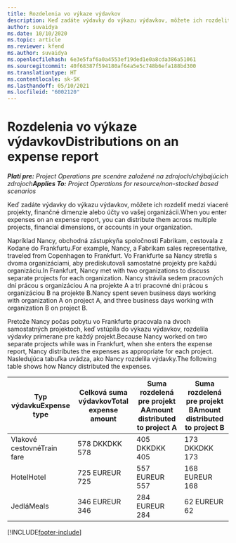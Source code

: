 ```yaml
---
title: Rozdelenia vo výkaze výdavkov
description: Keď zadáte výdavky do výkazu výdavkov, môžete ich rozdeliť medzi viaceré projekty, právnické osoby alebo účty vo vašej organizácii.
author: suvaidya
ms.date: 10/10/2020
ms.topic: article
ms.reviewer: kfend
ms.author: suvaidya
ms.openlocfilehash: 6e3e5faf6a0a4553ef19ded1e0a8cda386a51061
ms.sourcegitcommit: 40f68387f594180af64a5e5c748b6efa188bd300
ms.translationtype: HT
ms.contentlocale: sk-SK
ms.lasthandoff: 05/10/2021
ms.locfileid: "6002120"
---
```

# <a name="distributions-on-an-expense-report"></a><span data-ttu-id="b88b1-103">Rozdelenia vo výkaze výdavkov</span><span class="sxs-lookup"><span data-stu-id="b88b1-103">Distributions on an expense report</span></span>

<span data-ttu-id="b88b1-104">_**Platí pre:** Project Operations pre scenáre založené na zdrojoch/chýbajúcich zdrojoch_</span><span class="sxs-lookup"><span data-stu-id="b88b1-104">_**Applies To:** Project Operations for resource/non-stocked based scenarios_</span></span>

<span data-ttu-id="b88b1-105">Keď zadáte výdavky do výkazu výdavkov, môžete ich rozdeliť medzi viaceré projekty, finančné dimenzie alebo účty vo vašej organizácii.</span><span class="sxs-lookup"><span data-stu-id="b88b1-105">When you enter expenses on an expense report, you can distribute them across multiple projects, financial dimensions, or accounts in your organization.</span></span>

<span data-ttu-id="b88b1-106">Napríklad Nancy, obchodná zástupkyňa spoločnosti Fabrikam, cestovala z Kodane do Frankfurtu.</span><span class="sxs-lookup"><span data-stu-id="b88b1-106">For example, Nancy, a Fabrikam sales representative, traveled from Copenhagen to Frankfurt.</span></span> <span data-ttu-id="b88b1-107">Vo Frankfurte sa Nancy stretla s dvoma organizáciami, aby prediskutovali samostatné projekty pre každú organizáciu.</span><span class="sxs-lookup"><span data-stu-id="b88b1-107">In Frankfurt, Nancy met with two organizations to discuss separate projects for each organization.</span></span> <span data-ttu-id="b88b1-108">Nancy strávila sedem pracovných dní prácou s organizáciou A na projekte A a tri pracovné dni prácou s organizáciou B na projekte B.</span><span class="sxs-lookup"><span data-stu-id="b88b1-108">Nancy spent seven business days working with organization A on project A, and three business days working with organization B on project B.</span></span>

<span data-ttu-id="b88b1-109">Pretože Nancy počas pobytu vo Frankfurte pracovala na dvoch samostatných projektoch, keď vstúpila do výkazu výdavkov, rozdelila výdavky primerane pre každý projekt.</span><span class="sxs-lookup"><span data-stu-id="b88b1-109">Because Nancy worked on two separate projects while was in Frankfurt, when she enters the expense report, Nancy distributes the expenses as appropriate for each project.</span></span> <span data-ttu-id="b88b1-110">Nasledujúca tabuľka uvádza, ako Nancy rozdelila výdavky.</span><span class="sxs-lookup"><span data-stu-id="b88b1-110">The following table shows how Nancy distributed the expenses.</span></span>

| <span data-ttu-id="b88b1-111">Typ výdavku</span><span class="sxs-lookup"><span data-stu-id="b88b1-111">Expense type</span></span> | <span data-ttu-id="b88b1-112">Celková suma výdavkov</span><span class="sxs-lookup"><span data-stu-id="b88b1-112">Total expense amount</span></span> | <span data-ttu-id="b88b1-113">Suma rozdelená pre projekt A</span><span class="sxs-lookup"><span data-stu-id="b88b1-113">Amount distributed to project A</span></span> | <span data-ttu-id="b88b1-114">Suma rozdelená pre projekt B</span><span class="sxs-lookup"><span data-stu-id="b88b1-114">Amount distributed to project B</span></span> |
|--------------|----------------------|---------------------------------|---------------------------------|
| <span data-ttu-id="b88b1-115">Vlakové cestovné</span><span class="sxs-lookup"><span data-stu-id="b88b1-115">Train fare</span></span>   | <span data-ttu-id="b88b1-116">578 DKK</span><span class="sxs-lookup"><span data-stu-id="b88b1-116">DKK 578</span></span>              | <span data-ttu-id="b88b1-117">405 DKK</span><span class="sxs-lookup"><span data-stu-id="b88b1-117">DKK 405</span></span>                         | <span data-ttu-id="b88b1-118">173 DKK</span><span class="sxs-lookup"><span data-stu-id="b88b1-118">DKK 173</span></span>                         |
| <span data-ttu-id="b88b1-119">Hotel</span><span class="sxs-lookup"><span data-stu-id="b88b1-119">Hotel</span></span>        | <span data-ttu-id="b88b1-120">725 EUR</span><span class="sxs-lookup"><span data-stu-id="b88b1-120">EUR 725</span></span>              | <span data-ttu-id="b88b1-121">557 EUR</span><span class="sxs-lookup"><span data-stu-id="b88b1-121">EUR 557</span></span>                         | <span data-ttu-id="b88b1-122">168 EUR</span><span class="sxs-lookup"><span data-stu-id="b88b1-122">EUR 168</span></span>                         |
| <span data-ttu-id="b88b1-123">Jedlá</span><span class="sxs-lookup"><span data-stu-id="b88b1-123">Meals</span></span>        | <span data-ttu-id="b88b1-124">346 EUR</span><span class="sxs-lookup"><span data-stu-id="b88b1-124">EUR 346</span></span>              | <span data-ttu-id="b88b1-125">284 EUR</span><span class="sxs-lookup"><span data-stu-id="b88b1-125">EUR 284</span></span>                         | <span data-ttu-id="b88b1-126">62 EUR</span><span class="sxs-lookup"><span data-stu-id="b88b1-126">EUR 62</span></span>                          |


[!INCLUDE[footer-include](../includes/footer-banner.md)]